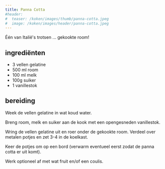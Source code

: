 ```yaml
---
title: Panna Cotta
#header:
#  teaser: /koken/images/thumb/panna-cotta.jpeg
#  image: /koken/images/header/panna-cotta.jpeg
---
```


Één van Italië's trotsen ... gekookte room!

## ingrediënten

* 3 vellen gelatine
* 500 ml room
* 100 ml melk
* 100g suiker
* 1 vanillestok

## bereiding

Week de vellen gelatine in wat koud water.

Breng room, melk en suiker aan de kook met een opengesneden vanillestok.

Wring de vellen gelatine uit en roer onder de gekookte room. Verdeel over metalen potjes en zet 3-4 in de koelkast.

Keer de potjes om op een bord (verwarm eventueel eerst zodat de panna cotta er uit komt).

Werk optioneel af met wat fruit en/of een coulis.
